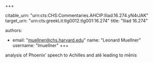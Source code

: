 +++


citable_urn: "urn:cts:CHS:Commentaries.AHCIP:Iliad.16.274.yN4rJAK"
target_urn: "urn:cts:greekLit:tlg0012.tlg001:16.274"
title: "Iliad 16.274"

authors:
- email: "muellner@chs.harvard.edu"
  name: "Leonard Muellner"
  username: "lmuellner"
+++

<p>analysis of Phoenix’ speech to Achilles and atē leading to mēnis</p>